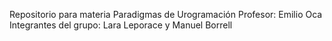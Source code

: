 Repositorio para materia Paradigmas de Urogramación
Profesor: Emilio Oca
Integrantes del grupo: Lara Leporace y Manuel Borrell
